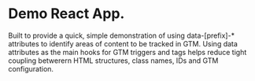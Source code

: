 # Demo React App.

Built to provide a quick, simple demonstration of using data-[prefix]-\* attributes to identify areas of content to be tracked in GTM. Using data attributes as the main hooks for GTM triggers and tags helps reduce tight coupling betwerern HTML structures, class names, IDs and GTM configuration.
